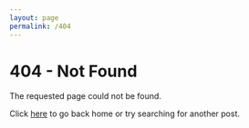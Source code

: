 ```yaml
---
layout: page
permalink: /404
---
```

# 404 - Not Found

The requested page could not be found.

Click [here](/) to go back home or try searching for another post.
